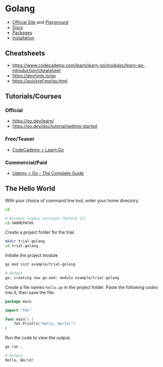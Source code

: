 # Golang

- [Official Site](https://go.dev/) and [Playground](https://go.dev/play/)
- [Docs](https://go.dev/doc/)
- [Packages](https://pkg.go.dev/)
- [Installation](https://go.dev/dl/)

## Cheatsheets

- https://www.codecademy.com/learn/learn-go/modules/learn-go-introduction/cheatsheet
- https://devhints.io/go
- https://quickref.me/go.html

## Tutorials/Courses

### Official

- https://go.dev/learn/
- https://go.dev/doc/tutorial/getting-started

### Free/Teaser

- [CodeCademy > Learn Go](https://www.codecademy.com/learn/learn-go)

### Commercial/Paid

- [Udemy > Go - The Complete Guide](https://www.udemy.com/share/109Zo23@q5HJ6wkSZldgjNVe8ytbl_HSAEIU_M0Ds4Mtr7R-ELjLkoOsMAYXaytYar9GPz_M)

## The Hello World

With your choice of command line tool, enter your home directory.

```bash
cd

# Windows legacy versions (before 11)
cd %HOMEPATH%
```

Create a project folder for the trial.

```bash
mkdir trial-golang
cd trial-golang
```

Initiate the project module

```bash
go mod init example/trial-golang
```

```bash
# Output
go: creating new go.mod: module example/trial-golang
```

Create a file names `hello.go` in the project folder. Paste the following codes into it, then save the file:

```go
package main

import "fmt"

func main() {
    fmt.Println("Hello, World!")
}
```

Run the code to view the output.

```bash
go run .
```

```bash
# Output
Hello, World!
```
